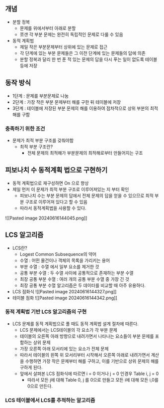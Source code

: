 ## 개념

* 분할 정복
	* 문제를 위에서부터 아래로 분할
	* 쪼갠 각 부분 문제는 완전히 독립적인 문제로 다룰 수 있음
* 동적 계획법
	* 제일 작은 부분문제부터 상위에 있는 문제로 접근
	* 각 단계에 있는 부분 문제들은 그 이전 단계에 있는 문제들의 답에 의존
	* 분할 정복과 달리 한 번 푼 적 있는 문제의 답을 다시 푸는 일이 없도록 테이블 등에 저장

## 동작 방식

* 1단계 : 문제를 부분문제로 나눔
* 2단계 : 가장 작은 부분 문제부터 해를 구한 뒤 테이블에 저장
* 3단계 : 테이블에 저장된 부분 문제의 해를 이용하여 점차적으로 상위 부분의 최적해를 구함


### 충족하기 위한 조건
* 문제가 최적 부분 구조를 갖춰야함
	* 최적 부분 구조란?
		* 전체 문제의 최적해가 부분문제의 최적해로부터 만들어지는 구조


## 피보나치 수 동적계획 법으로 구현하기

* 동적 계획법으로 재구성하면 On 으로 향상
* 제일 먼저 이 문제가 최적 부분 구조로 이루어져있는 지 부터 확인
	* 피보나치 수는 부분 문제의 답에서 전체 문제의 답을 얻을 수 있으므로 최적 부분 구조로 이루어져 있다고 할 수 있음
	* 따라서 동적계획법을 사용할 수 있다.

![[Pasted image 20240616144045.png]]

## LCS 알고리즘

* LCS란?
	* Logest Common Subsequence의 약어
	* 수열 : 어떤 물건이나 객체의 목록을 가리키는 용어
	* 부분 수열 : 수열 에서 일부 요소를 제거한 것
	* 공통 부분 수열 : 두 수열 사이에 공통적으로 존재하는 부분 수열
	* 최장 공통 부분 수열 : 여러 개의 공통 부분 수열 중 가장 긴 것
	* 최장 공통 부분 수열 알고리즘은 두 데이터를 비교할 때 아주 유용하다.
* LCS 점화식
![[Pasted image 20240616144327.png]]
* 테이블 점화
![[Pasted image 20240616144342.png]]

### 동적 계획법 기반 LCS 알고리즘의 구현

* LCS 문제를 동적 계획법으로 풀 때도 동적 계획법 설계 절차에 따른다.
	* LCS 문제에서는 LCS테이블의 각 요소가 각 부분 문제
	* 테이블의 오른쪽 아래 방향으로 내려가면서 나타나는 요소들이 부분 문제를 포함하는 상위 문제
	* 가장 오른쪽 아래 모서리에 있는 요소가 전체 문제
	* 따라서 테이블의 왼쪽 위 모서리부터 시작해서 오른쪽 아래로 내려가면서 계산을 수행하면 가장 작은 문제부터 해를 구하고, 이를 기반으로 상위 문제의 해를 구하게 된다.
	* 앞에서 살펴본 LCS 점화식에 따르면 i = 0 이거나 j = 0 인경우 Table i, j = 0
		* 따라서 모든 j에 대해 Table 0, j 를 0으로 만들고 모든 i에 대해 모든 i,0를 0으로 만든다.

### LCS 테이블에서 LCS를 추적하는 알고리즘
